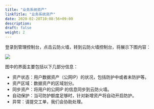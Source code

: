 ```yaml
---
title: "业务系统资产"
linkTitle: "业务系统资产"
date: 2020-02-28T10:08:56+09:00
description:
draft: false
weight: 2
---
```


登录到管理控制台，点击云防火墙，转到云防火墙控制台，将展示下图内容：

![](../_images/cfw_enter.png)

图中的界面主要包括以下几部分信息：

* 资产状态：用户数据资产（公网IP）的状况，包括防护中或者未防护等。
* 资产区域：数据资产的区域划分。
* 同步资产：将用户的公网IP 的信息同步到云防火墙。
* 自动保护：当可防护额度足够时，针对新增资产将自动开启防护。
* 异常：请提交工单，我们会协助处理。




